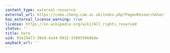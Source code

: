 ```yaml
---
content_type: external-resource
external_url: https://como.cheng.cam.ac.uk/index.php?Page=Research&Section=Weblabs
has_external_license_warning: true
license: https://en.wikipedia.org/wiki/All_rights_reserved
status: ''
title: here
uid: 95e19473-38e9-4a34-9932-330d59968b8e
wayback_url: ''
---
```

